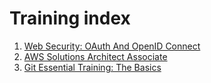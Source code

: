 # Training index

1. [Web Security: OAuth And OpenID Connect](Security/Web-Security-OAuth-And-OpenID-Connect.md)
2. [AWS Solutions Architect Associate](AWS/0-AWS-Solutions-Architect-Associate.md)
3. [Git Essential Training: The Basics](Git/Git-Essential-Training_The-Basics.md)
